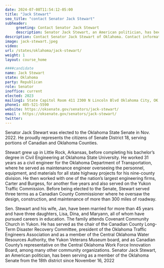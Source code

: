 ```yaml
---
date: 2024-07-08T11:54:12-05:00
title: "Jack Stewart"
seo_title: "contact Senator Jack Stewart"
subheader:
     greeting: Contact Senator Jack Stewart
     description: Senator Jack Stewart, an American politician, has been serving as a member of the Oklahoma Senate from the 18th district since November 16, 2022
description: Contact Senator Jack Stewart of Oklahoma. Contact information for Jack Stewart includes email address, phone number, and mailing address.
image: jack-stewart.jpeg
video:
url: /states/oklahoma/jack-stewart/
weight: 1
layout: course_home

####candidate
name: Jack Stewart
state: Oklahoma
party: Republican
role: Senator
inoffice: current
elected: 2023
mailing1: State Capitol Room 411 2300 N Lincoln Blvd Oklahoma City, OK 73105
phone1: 405-521-5590
website: https://oksenate.gov/senators/jack-stewart/
email : https://oksenate.gov/senators/jack-stewart/
twitter:
---
```

Senator Jack Stewart was elected to the Oklahoma State Senate in Nov. 2022. He proudly represents the citizens of Senate District 18, serving portions of Canadian and Oklahoma Counties.

Stewart grew up in Little Rock, Arkansas, before completing his bachelor’s degree in Civil Engineering at Oklahoma State University. He worked 31 years as a civil engineer for the Oklahoma Department of Transportation, where he served as maintenance engineer overseeing the personnel, equipment, and materials for all state highway projects for his nine-county division. He then worked with one of the nation’s largest engineering firms, Carter and Burgess, for another five years and also served on the Yukon Traffic Commission. Before being elected to the Senate, Stewart served three terms as a Canadian County Commissioner where he oversaw the design, construction, and maintenance of more than 300 miles of roadway.        

Sen. Stewart and his wife, Jan, have been married for more than 45 years and have three daughters, Lisa, Dina, and Maryann, all of whom have pursued careers in education. The family attends Covenant Community Church in Yukon. He has served as the chair of the Canadian County Long-Term Disaster Recovery Committee, president of the Oklahoma Traffic Engineers Association and as a member of the Central Oklahoma Water Resources Authority, the Yukon Veterans Museum board, and as Canadian County’s representative on the Central Oklahoma Work Force Innovation Board, among many other community organizations. Senator Jack Stewart, an American politician, has been serving as a member of the Oklahoma Senate from the 18th district since November 16, 2022
